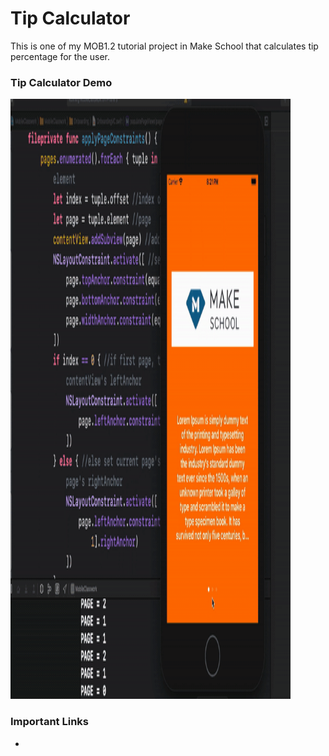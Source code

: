 # Tip Calculator
This is one of my MOB1.2 tutorial project in Make School that calculates tip percentage for the user.

### Tip Calculator Demo
<img src="https://github.com/SamuelFolledo/MOB1.2/blob/master/MobileClasswork/static/gif/day3hw1.gif" width="448" height="960">

### Important Links
-
